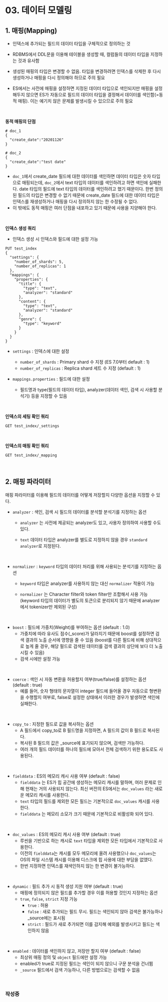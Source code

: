 # 03. 데이터 모델링

## 1. 매핑(Mapping)

- 인덱스에 추가되는 필드의 데이터 타입을 구체적으로 정의하는 것

- RDBMS에서 DDL문을 이용해 테이블을 생성할 때, 컬럼들의 데이터 타입을 지정하는 것과 유사함
- 생성된 매핑의 타입은 변경할 수 없음. 타입을 변경하려면 인덱스를 삭제한 후 다시 생성하거나 매핑을 다시 정의해야 하므로 주의 필요
- ES에서는 사전에 매핑을 설정하면 지정된 데이터 타입으로 색인되지만 매핑을 설정해두지 않으면 ES가 자동으로 필드의 데이터 타입을 결정해서 데이터를 색인함(=동적 매핑). 이는 예기치 않은 문제를 발생시킬 수 있으므로 주의 필요

<br>

**동적 매핑의 단점**

```
# doc_1
{
  "create_date":"20201126"
}

# doc_2
{
  "create_date":"test date"
}
```

- `doc_1`에서 create_date 필드에 대한 데이터를 색인하면 데이터 타입은 숫자 타입으로 매핑되는데, `doc_2`에서 text 타입의 데이터를 색인하려고 하면 색인에 실패한다. date 타입의 필드에 text 타입의 데이터를 색인하려고 했기 때문이다. 한번 정의된 필드의 타입은 변경할 수 없기 때문에 create_date 필드에 대한 데이터 타입은 인덱스를 재생성하거나 매핑을 다시 정의하지 않는 한 수정될 수 없다. 
- 이 밖에도 동적 매핑은 여러 단점을 내포하고 있기 때문에 사용을 지양해야 한다.

<br>

**인덱스 생성 쿼리**

- 인덱스 생성 시 인덱스와 필드에 대한 설정 가능

```
PUT test_index
{
  "settings": {
    "number_of_shards": 5,
    "number_of_replicas": 1
  },
  "mappings": {
    "properties": {
      "title": {
        "type": "text",
        "analyzer": "standard"
      },
      "content": {
        "type": "text",
        "analyzer": "standard"
      },
      "genre": {
        "type": "keyword"
      }
    }
  }
}
```

- `settings` : 인덱스에 대한 설정
  - `number_of_shards` : Primary shard 수 지정 (ES 7.0부터 default : 1)
  - `number_of_replicas` : Replica shard 세트 수 지정 (default : 1)

- `mappings.properties` : 필드에 대한 설정
  - 필드명과 type(필드의 데이터 타입), analyzer(데이터 색인, 검색 시 사용할 분석기) 등을 지정할 수 있음

<br>

**인덱스의 세팅 확인 쿼리**

```
GET test_index/_settings
```

<br>

**인덱스의 매핑 확인 쿼리**

```
GET test_index/_mapping
```

<br>

## 2. 매핑 파라미터

매핑 파라미터를 이용해 필드의 데이터를 어떻게 저장할지 다양한 옵션을 지정할 수 있다.

- `analyzer` : 색인, 검색 시 필드의 데이터를 분석할 분석기를 지정하는 옵션

  - `analyzer` 는 사전에 제공되는 analyzer도 있고, 사용자 정의하여 사용할 수도 있다.

  - `text` 데이터 타입은 analyzer를 별도로 지정하지 않을 경우 `standard analyzer`로 지정된다.

<br>

- `normalizer` : `keyword` 타입의 데이터 처리를 위해 사용되는 분석기를 지정하는 옵션

  - `keyword` 타입은 analyzer를 사용하지 않는 대신 `normalizer` 적용이 가능

  - `normalizer` 는 Character filter와 token filter만 조합해서 사용 가능(keyword 타입의 데이터가 별도의 토큰으로 분리되지 않기 때문에 analyzer에서 tokenizer만 제외된 구성)

<br>

- `boost` : 필드에 가중치(Weight)를 부여하는 옵션 (default : 1.0)
  - 가중치에 따라 유사도 점수(_score)가 달라지기 때문에 boost를 설정하면 검색 결과의 노출 순서에 영향을 줄 수 있음 (boost를 다른 필드에 비해 상대적으로 높게 줄 경우, 해당 필드로 검색된 데이터를 검색 결과의 상단에 보다 더 노출시킬 수 있음)
  - 검색 시에만 설정 가능

<br>

- `coerce` : 색인 시 자동 변환을 허용할지 여부(true/false)를 설정하는 옵션 (default : true)
  - 예를 들어, 숫자 형태의 문자열이 integer 필드에 들어올 경우 자동으로 형변환을 수행할지 여부로, false로 설정한 상태에서 이러한 경우가 발생하면 색인에 실패한다. 

<br>

- `copy_to` : 지정한 필드로 값을 복사하는 옵션
  - A 필드에서 copy_to로 B 필드명을 지정하면, A 필드의 값이 B 필드로 복사된다. 
  - 복사된 B 필드의 값은 _source에 표기되지 않으며, 검색만 가능하다. 
  - 여러 개의 필드 데이터를 하나의 필드에 모아서 전체 검색하기 위한 용도로도 사용된다. 

<br>

- `fielddata` : ES의 메모리 캐시 사용 여부 (default : false)
  - `fielddata` 는 ES가 힙 공간에 생성하는 메모리 캐시를 말하며, 여러 문제로 인해 현재는 거의 사용되지 않는다. 최신 버전의 ES에서는 `doc_values` 라는 새로운 메모리 캐시를 사용한다.
  - `text` 타입의 필드를 제외한 모든 필드는 기본적으로 `doc_values` 캐시를 사용한다. 
  - `fielddata` 는 메모리 소모가 크기 때문에 기본적으로 비활성화 되어 있다. 

<br>

- `doc_values` : ES의 메모리 캐시 사용 여부 (default : true)
  - 루씬을 기반으로 하는 캐시로 `text` 타입을 제외한 모든 타입에서 기본적으로 사용한다.
  - 이전의 `fielddata`는 캐시를 모두 메모리에 올려 사용했으나 `doc_values`는 OS의 파일 시스템 캐시를 이용해 디스크에 힙 사용에 대한 부담을 없앴다.
  - 한번 지정하면 인덱스를 재색인하지 않는 한 변경이 불가능하다. 

<br>

- `dynamic` : 필드 추가 시 동적 생성 지원 여부 (default : true)
  - 매핑에 정의되지 않은 필드를 추가할 경우 이를 허용할 것인지 지정하는 옵션
  - `true`, `false`, `strict` 지정 가능
    - `true` : 허용
    - `false` : 새로 추가되는 필드 무시. 필드는 색인되지 않아 검색은 불가능하나 _source에는 표시됨
    - `strict` : 필드가 새로 추가되면 이를 감지해 예외를 발생시키고 필드는 색인하지 않음

<br>

- `enabled` : 데이터를 색인하지 않고, 저장만 할지 여부 (default : false)
  - 최상위 매핑 정의 및 `object` 필드에만 설정 가능
  - enabled가 true로 지정된 필드는 색인이 되지 않으니 구문 분석을 건너뜀
  - `_source` 필드에서 검색 가능하나, 다른 방법으로는 검색할 수 없음

<br>

### 작성중

